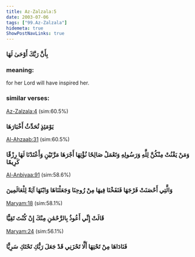 ```yaml
---
title: Az-Zalzala:5
date: 2003-07-06
tags: ["99.Az-Zalzala"]
hidemeta: true 
ShowPostNavLinks: true 
---
```

### بِأَنَّ رَبَّكَ أَوْحَىٰ لَهَا
### meaning: 
for her Lord will have inspired her.
### similar verses: 

[Az-Zalzala:4](/99/4) (sim:60.5%)

### يَوْمَئِذٍ تُحَدِّثُ أَخْبَارَهَا

[Al-Ahzaab:31](/33/31) (sim:60.5%)

### وَمَنْ يَقْنُتْ مِنْكُنَّ لِلَّهِ وَرَسُولِهِ وَتَعْمَلْ صَالِحًا نُؤْتِهَا أَجْرَهَا مَرَّتَيْنِ وَأَعْتَدْنَا لَهَا رِزْقًا كَرِيمًا

[Al-Anbiyaa:91](/21/91) (sim:58.6%)

### وَالَّتِي أَحْصَنَتْ فَرْجَهَا فَنَفَخْنَا فِيهَا مِنْ رُوحِنَا وَجَعَلْنَاهَا وَابْنَهَا آيَةً لِلْعَالَمِينَ

[Maryam:18](/19/18) (sim:58.1%)

### قَالَتْ إِنِّي أَعُوذُ بِالرَّحْمَٰنِ مِنْكَ إِنْ كُنْتَ تَقِيًّا

[Maryam:24](/19/24) (sim:56.1%)

### فَنَادَاهَا مِنْ تَحْتِهَا أَلَّا تَحْزَنِي قَدْ جَعَلَ رَبُّكِ تَحْتَكِ سَرِيًّا
